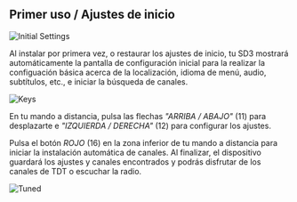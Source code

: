 ## Primer uso / Ajustes de inicio

![Initial Settings](http://static.energysistem.com/images/manuals/42510/55cdb60922504.jpg)

Al instalar por primera vez, o restaurar los ajustes de inicio, tu SD3 mostrará automáticamente la pantalla de configuración inicial para la realizar la configuación básica acerca de la localización, idioma de menú, audio, subtítulos, etc., e iniciar la búsqueda de canales.

![Keys](http://static.energysistem.com/images/manuals/42510/5566d8ff57510.jpg)

En tu mando a distancia, pulsa las flechas *"ARRIBA / ABAJO"* (11) para desplazarte e *"IZQUIERDA / DERECHA"* (12) para configurar los ajustes.

Pulsa el botón *ROJO* (16) en la zona inferior de tu mando a distancia para iniciar la instalación automática de canales. Al finalizar, el dispositivo guardará los ajustes y canales encontrados y podrás disfrutar de los canales de TDT o escuchar la radio.

![Tuned](http://static.energysistem.com/images/manuals/42510/55cdb383ab142.jpg)





